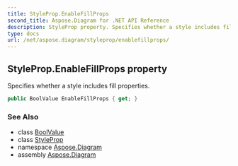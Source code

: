 ```yaml
---
title: StyleProp.EnableFillProps
second_title: Aspose.Diagram for .NET API Reference
description: StyleProp property. Specifies whether a style includes fill properties
type: docs
url: /net/aspose.diagram/styleprop/enablefillprops/
---
```

## StyleProp.EnableFillProps property

Specifies whether a style includes fill properties.

```csharp
public BoolValue EnableFillProps { get; }
```

### See Also

* class [BoolValue](../../boolvalue/)
* class [StyleProp](../)
* namespace [Aspose.Diagram](../../styleprop/)
* assembly [Aspose.Diagram](../../../)


